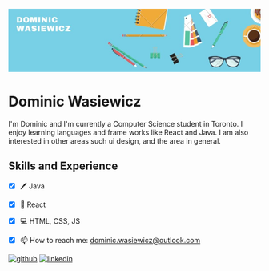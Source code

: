 ![Computer Science ](https://github.com/DominicWasiewicz/DominicWasiewicz/blob/main/Banner.jpg)
# Dominic Wasiewicz
I'm Dominic and I'm currently a Computer Science student in Toronto. I enjoy learning languages and frame works like React and Java. I am also interested in other areas such ui design, and the area in general.
## Skills and Experience 
- [x] :pen: Java 
- [x] :iphone: React 
- [x] :computer: HTML, CSS, JS

- [x] 📫 How to reach me: [dominic.wasiewicz@outlook.com](mailto:dominic.wasiewicz@outlook.com)




[<img src='https://cdn.jsdelivr.net/npm/simple-icons@3.0.1/icons/github.svg' alt='github' height='40'>](https://github.com/dominicwasiewicz)  [<img src='https://cdn.jsdelivr.net/npm/simple-icons@3.0.1/icons/linkedin.svg' alt='linkedin' height='40'>](https://www.linkedin.com/in/www.linkedin.com/in/dominic-wasiewicz/)  

